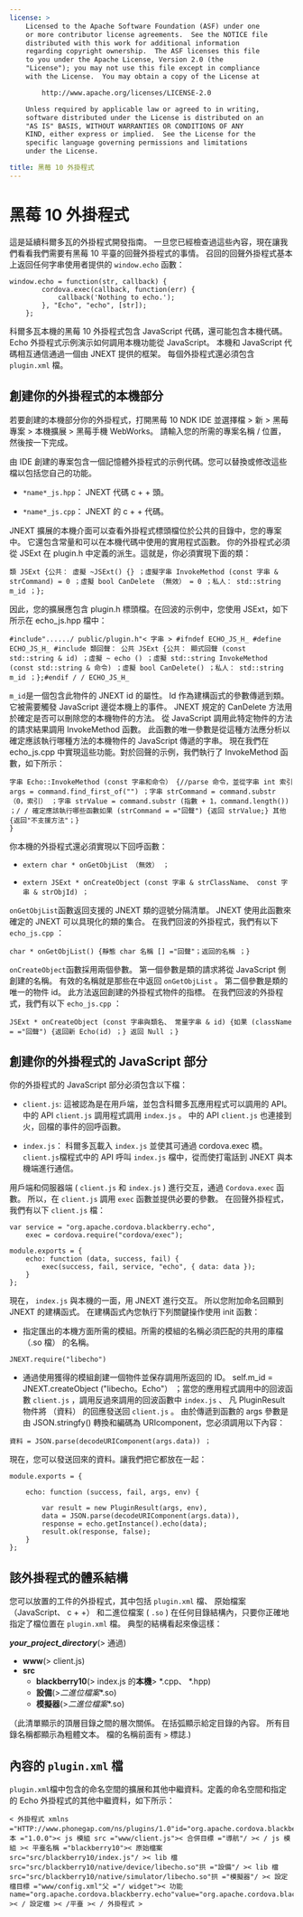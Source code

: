 ```yaml
---
license: >
    Licensed to the Apache Software Foundation (ASF) under one
    or more contributor license agreements.  See the NOTICE file
    distributed with this work for additional information
    regarding copyright ownership.  The ASF licenses this file
    to you under the Apache License, Version 2.0 (the
    "License"); you may not use this file except in compliance
    with the License.  You may obtain a copy of the License at

        http://www.apache.org/licenses/LICENSE-2.0

    Unless required by applicable law or agreed to in writing,
    software distributed under the License is distributed on an
    "AS IS" BASIS, WITHOUT WARRANTIES OR CONDITIONS OF ANY
    KIND, either express or implied.  See the License for the
    specific language governing permissions and limitations
    under the License.

title: 黑莓 10 外掛程式
---
```


# 黑莓 10 外掛程式

這是延續科爾多瓦的外掛程式開發指南。 一旦您已經檢查過這些內容，現在讓我們看看我們需要有黑莓 10 平臺的回聲外掛程式的事情。 召回的回聲外掛程式基本上返回任何字串使用者提供的 `window.echo` 函數：

    window.echo = function(str, callback) {
            cordova.exec(callback, function(err) {
                callback('Nothing to echo.');
            }, "Echo", "echo", [str]);
        };
    

科爾多瓦本機的黑莓 10 外掛程式包含 JavaScript 代碼，還可能包含本機代碼。 Echo 外掛程式示例演示如何調用本機功能從 JavaScript。 本機和 JavaScript 代碼相互通信通過一個由 JNEXT 提供的框架。 每個外掛程式還必須包含 `plugin.xml` 檔。

## 創建你的外掛程式的本機部分

若要創建的本機部分你的外掛程式，打開黑莓 10 NDK IDE 並選擇檔 > 新 > 黑莓專案 > 本機擴展 > 黑莓手機 WebWorks。 請輸入您的所需的專案名稱 / 位置，然後按一下完成。

由 IDE 創建的專案包含一個記憶體外掛程式的示例代碼。您可以替換或修改這些檔以包括您自己的功能。

*   `*name*_js.hpp`： JNEXT 代碼 c + + 頭。

*   `*name*_js.cpp`： JNEXT 的 c + + 代碼。

JNEXT 擴展的本機介面可以查看外掛程式標頭檔位於公共的目錄中，您的專案中。 它還包含常量和可以在本機代碼中使用的實用程式函數。 你的外掛程式必須從 JSExt 在 plugin.h 中定義的派生。這就是，你必須實現下面的類：

    類 JSExt {公共： 虛擬 ~JSExt() {} ；虛擬字串 InvokeMethod (const 字串 & strCommand) = 0 ；虛擬 bool CanDelete （無效） = 0 ；私人： std::string m_id ；};
    

因此，您的擴展應包含 plugin.h 標頭檔。在回波的示例中，您使用 JSExt，如下所示在 echo_js.hpp 檔中：

    #include"....../ public/plugin.h"< 字串 > #ifndef ECHO_JS_H_ #define ECHO_JS_H_ #include 類回聲： 公共 JSExt {公共： 顯式回聲 (const std::string & id) ；虛擬 ~ echo () ；虛擬 std::string InvokeMethod (const std::string & 命令) ；虛擬 bool CanDelete() ；私人： std::string m_id ；};#endif / / ECHO_JS_H_
    

`m_id`是一個包含此物件的 JNEXT id 的屬性。 Id 作為建構函式的參數傳遞到類。 它被需要觸發 JavaScript 邊從本機上的事件。 JNEXT 規定的 CanDelete 方法用於確定是否可以刪除您的本機物件的方法。 從 JavaScript 調用此特定物件的方法的請求結果調用 InvokeMethod 函數。 此函數的唯一參數是從這種方法應分析以確定應該執行哪種方法的本機物件的 JavaScript 傳遞的字串。 現在我們在 echo_js.cpp 中實現這些功能。對於回聲的示例，我們執行了 InvokeMethod 函數，如下所示：

    字串 Echo::InvokeMethod (const 字串和命令） {//parse 命令，並從字串 int 索引 args = command.find_first_of("") ；字串 strCommand = command.substr （0，索引） ；字串 strValue = command.substr (指數 + 1，command.length()) ；/ / 確定應該執行哪些函數如果 (strCommand = ="回聲") {返回 strValue;} 其他 {返回"不支援方法"；}
    }
    

你本機的外掛程式還必須實現以下回呼函數：

*   `extern char * onGetObjList （無效） ；`

*   `extern JSExt * onCreateObject (const 字串 & strClassName、 const 字串 & strObjId) ；`

`onGetObjList`函數返回支援的 JNEXT 類的逗號分隔清單。 JNEXT 使用此函數來確定的 JNEXT 可以具現化的類的集合。 在我們回波的外掛程式，我們有以下 `echo_js.cpp` ：

    char * onGetObjList() {靜態 char 名稱 [] ="回聲"；返回的名稱 ；}
    

`onCreateObject`函數採用兩個參數。 第一個參數是類的請求將從 JavaScript 側創建的名稱。 有效的名稱就是那些在中返回 `onGetObjList` 。 第二個參數是類的唯一的物件 id。 此方法返回創建的外掛程式物件的指標。 在我們回波的外掛程式，我們有以下 `echo_js.cpp` ：

    JSExt * onCreateObject (const 字串與類名、 常量字串 & id) {如果 (className = ="回聲") {返回新 Echo(id) ；} 返回 Null ；}
    

## 創建你的外掛程式的 JavaScript 部分

你的外掛程式的 JavaScript 部分必須包含以下檔：

*   `client.js`: 這被認為是在用戶端，並包含科爾多瓦應用程式可以調用的 API。 中的 API `client.js` 調用程式調用 `index.js` 。 中的 API `client.js` 也連接到火，回檔的事件的回呼函數。

*   `index.js`： 科爾多瓦載入 `index.js` 並使其可通過 cordova.exec 橋。 `client.js`檔程式中的 API 呼叫 `index.js` 檔中，從而使打電話到 JNEXT 與本機端進行通信。

用戶端和伺服器端 ( `client.js` 和 `index.js` ) 進行交互，通過 `Cordova.exec` 函數。 所以，在 `client.js` 調用 `exec` 函數並提供必要的參數。 在回聲外掛程式，我們有以下 `client.js` 檔：

    var service = "org.apache.cordova.blackberry.echo",
        exec = cordova.require("cordova/exec");
    
    module.exports = {
        echo: function (data, success, fail) {
            exec(success, fail, service, "echo", { data: data });
        }
    };
    

現在， `index.js` 與本機的一面，用 JNEXT 進行交互。 所以您附加命名回顯到 JNEXT 的建構函式。 在建構函式內您執行下列關鍵操作使用 init 函數：

*   指定匯出的本機方面所需的模組。所需的模組的名稱必須匹配的共用的庫檔 （.so 檔） 的名稱。

`JNEXT.require("libecho")`

*   通過使用獲得的模組創建一個物件並保存調用所返回的 ID。 self.m_id = JNEXT.createObject ("libecho。Echo"） ；當您的應用程式調用中的回波函數 `client.js` ，調用反過來調用的回波函數中 `index.js` 、 凡 PluginResult 物件將 （資料） 的回應發送回 `client.js` 。 由於傳遞到函數的 args 參數是由 JSON.stringfy() 轉換和編碼為 URIcomponent，您必須調用以下內容：

`資料 = JSON.parse(decodeURIComponent(args.data)) ；`

現在，您可以發送回來的資料。讓我們把它都放在一起：

    module.exports = {
    
        echo: function (success, fail, args, env) {
    
            var result = new PluginResult(args, env),
            data = JSON.parse(decodeURIComponent(args.data)),
            response = echo.getInstance().echo(data);
            result.ok(response, false);
        }
    };
    

## 該外掛程式的體系結構

您可以放置的工件的外掛程式，其中包括 `plugin.xml` 檔、 原始檔案 （JavaScript、 c + +） 和二進位檔案 ( `.so` ) 在任何目錄結構內，只要你正確地指定了檔位置在 `plugin.xml` 檔。 典型的結構看起來像這樣：

***your\_project\_directory***(> 通過)

*   **www**(> client.js)
*   **src** 
    *   **blackberry10**(> index.js 的**本機**> *.cpp、 *.hpp)
    *   **設備**(>*二進位檔案**.so)
    *   **模擬器**(>*二進位檔案**.so)

（此清單顯示的頂層目錄之間的層次關係。 在括弧顯示給定目錄的內容。 所有目錄名稱都顯示為粗體文本。 檔的名稱前面有 `>` 標誌.)

## 內容的 `plugin.xml` 檔

`plugin.xml`檔中包含的命名空間的擴展和其他中繼資料。定義的命名空間和指定的 Echo 外掛程式的其他中繼資料，如下所示：

    < 外掛程式 xmlns ="HTTP://www.phonegap.com/ns/plugins/1.0"id="org.apache.cordova.blackberry.echo"版本 ="1.0.0">< js 模組 src ="www/client.js">< 合併目標 ="導航"/ >< / js 模組 >< 平臺名稱 ="blackberry10">< 原始檔案 src="src/blackberry10/index.js"/ >< lib 檔 src="src/blackberry10/native/device/libecho.so"拱 ="設備"/ >< lib 檔 src="src/blackberry10/native/simulator/libecho.so"拱 ="模擬器"/ >< 設定檔目標 ="www/config.xml"父 ="/ widget">< 功能 name="org.apache.cordova.blackberry.echo"value="org.apache.cordova.blackberry.echo"/ >< / 設定檔 >< /平臺 >< / 外掛程式 >
